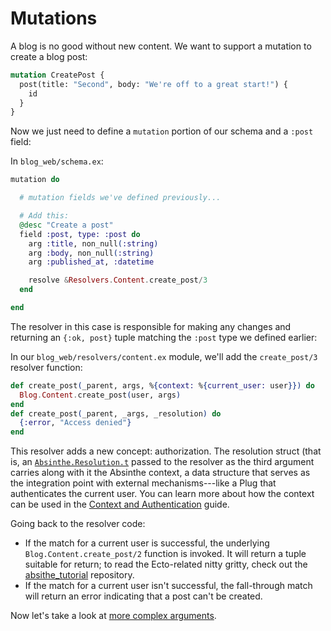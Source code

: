 # Mutations

A blog is no good without new content. We want to support a mutation
to create a blog post:

```graphql
mutation CreatePost {
  post(title: "Second", body: "We're off to a great start!") {
    id
  }
}
```

Now we just need to define a `mutation` portion of our schema and
a `:post` field:

In `blog_web/schema.ex`:

```elixir
mutation do

  # mutation fields we've defined previously...

  # Add this:
  @desc "Create a post"
  field :post, type: :post do
    arg :title, non_null(:string)
    arg :body, non_null(:string)
    arg :published_at, :datetime

    resolve &Resolvers.Content.create_post/3
  end

end
```

The resolver in this case is responsible for making any changes and returning
an `{:ok, post}` tuple matching the `:post` type we defined earlier:

In our `blog_web/resolvers/content.ex` module, we'll add the `create_post/3` resolver function:

```elixir
def create_post(_parent, args, %{context: %{current_user: user}}) do
  Blog.Content.create_post(user, args)
end
def create_post(_parent, _args, _resolution) do
  {:error, "Access denied"}
end
```

This resolver adds a new concept: authorization. The resolution struct (that is, an [`Absinthe.Resolution.t`](Absinthe.Resolution.html) passed to the resolver as the third argument carries along with it the Absinthe context, a data structure that serves as the integration point with external mechanisms---like a Plug that authenticates the current user. You can learn more about how the context can be used in the [Context and Authentication](context-and-authentication.html) guide.

Going back to the resolver code:

- If the match for a current user is successful, the underlying `Blog.Content.create_post/2` function is invoked. It will return a tuple suitable for return; to read the Ecto-related nitty gritty, check out the [absithe_tutorial](https://github.com/absinthe-graphql/absinthe_tutorial) repository.
- If the match for a current user isn't successful, the fall-through match will return an error indicating that a post can't be created.

Now let's take a look at [more complex arguments](complex-arguments.html).
